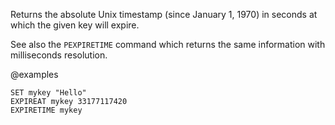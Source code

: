 Returns the absolute Unix timestamp (since January 1, 1970) in seconds at which the given key will expire.

See also the `PEXPIRETIME` command which returns the same information with milliseconds resolution.

@examples

```cli
SET mykey "Hello"
EXPIREAT mykey 33177117420
EXPIRETIME mykey
```

